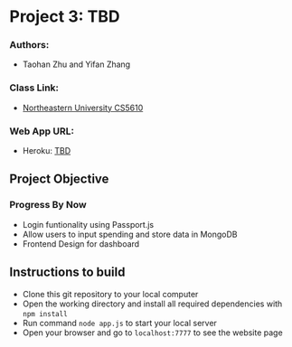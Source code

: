 # Project 3: TBD

### Authors:

- Taohan Zhu and Yifan Zhang

### Class Link:

- [Northeastern University CS5610](https://johnguerra.co/lectures/webDevelopment_fall2022/)

### Web App URL:

- Heroku: [TBD](TBD)

## Project Objective

### Progress By Now
- Login funtionality using Passport.js
- Allow users to input spending and store data in MongoDB
- Frontend Design for dashboard


## Instructions to build

- Clone this git repository to your local computer
- Open the working directory and install all required dependencies with `npm install`
- Run command `node app.js` to start your local server
- Open your browser and go to `localhost:7777` to see the website page